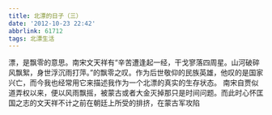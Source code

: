 ```yaml
---
title: 北漂的日子（三）
date: '2012-10-23 22:42'
abbrlink: 61712
tags: 北漂生活
---
```


漂，是飘零的意思。南宋文天祥有“辛苦遭逢起一经，干戈寥落四周星。山河破碎风飘絮，身世浮沉雨打萍。”的飘零之叹。作为后世敬仰的民族英雄，他叹的是国家兴亡，而今我也经常用它来描述我作为一个北漂的真实的生存状态。
南宋自贾似道弄权以来，便以风雨飘摇，被蒙古或者大金灭掉那只是时间问题。而此时心怀匡国之志的文天祥不计之前在朝廷上所受的排挤，在蒙古军攻陷 